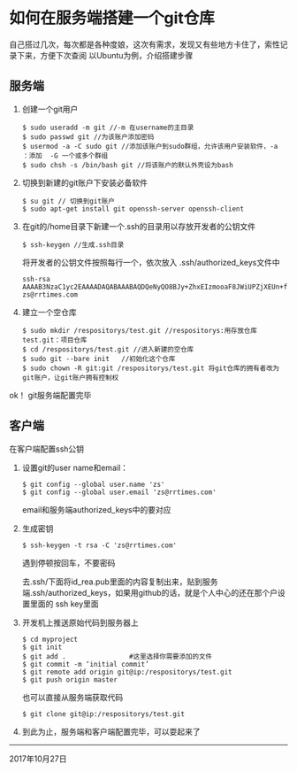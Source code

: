 # 如何在服务端搭建一个git仓库

自己搭过几次，每次都是各种度娘，这次有需求，发现又有些地方卡住了，索性记录下来，方便下次查阅
以Ubuntu为例，介绍搭建步骤

## 服务端
1. 创建一个git用户

    ```
    $ sudo useradd -m git //-m 在username的主目录
    $ sudo passwd git //为该账户添加密码
    $ usermod -a -C sudo git //添加该账户到sudo群组，允许该用户安装软件，-a ：添加  -G 一个或多个群组
    $ sudo chsh -s /bin/bash git //将该账户的默认外壳设为bash
    ```

2. 切换到新建的git账户下安装必备软件

    ```
    $ su git // 切换到git账户
    $ sudo apt-get install git openssh-server openssh-client
    ```

3. 在git的/home目录下新建一个.ssh的目录用以存放开发者的公钥文件

    ```
    $ ssh-keygen //生成.ssh目录
    ```

    将开发者的公钥文件按照每行一个，依次放入 .ssh/authorized_keys文件中

    ```
    ssh-rsa AAAAB3NzaC1yc2EAAAADAQABAAABAQDQeNyQO8BJy+ZhxEIzmooaF8JWiUPZjXEUn+fJYy+ePWPpWZRufRCfXWVMc6O0kox6O2DtzgnZO+YGjKc/zznDg6Ec8OcT7d8YUSmVse0ZsgrClYaW2N6xcXeQyUJAfVx4sG3Uv43gksXE+qXjfcpIgqcgF824n/UB1d9BsRsiaR+DFFISyVqHn2SK6qx/dndbSNLHTmCoF+ElMWaLPqOleckJ+BO7st8QnlA6cHrtaJRxVFCqYzTqRozvUedoSVaPHzcChF6bt86qncbqsbZBonoWyTo4fQW2PoxfCjFp0LD5bUnY9Ekmm7FJGZmNdNaL3WypkxgGewE8N59E2DS9 zs@rrtimes.com
    ```
4. 建立一个空仓库
    ```
    $ sudo mkdir /respositorys/test.git //respositorys:用存放仓库 test.git：项目仓库
    $ cd /respositorys/test.git //进入新建的空仓库
    $ sudo git --bare init   //初始化这个仓库
    $ sudo chown -R git:git /respositorys/test.git 将git仓库的拥有者改为git账户，让git账户拥有控制权
    ```

ok！ git服务端配置完毕


## 客户端
在客户端配置ssh公钥
1. 设置git的user name和email：

    ```
    $ git config --global user.name 'zs'
    $ git config --global user.email 'zs@rrtimes.com'
    ```
    email和服务端authorized_keys中的要对应

2. 生成密钥
    ```
    $ ssh-keygen -t rsa -C 'zs@rrtimes.com'
    ```
    遇到停顿按回车，不要密码

    去.ssh/下面将id_rea.pub里面的内容复制出来，贴到服务端.ssh/authorized_keys，如果用github的话，就是个人中心的还在那个户设置里面的 ssh key里面

3. 开发机上推送原始代码到服务器上

    ```
    $ cd myproject
    $ git init
    $ git add .                #这里选择你需要添加的文件
    $ git commit -m ‘initial commit’
    $ git remote add origin git@ip:/respositorys/test.git
    $ git push origin master
    ```
    也可以直接从服务端获取代码

    ```
    $ git clone git@ip:/respositorys/test.git
    ```

4. 到此为止，服务端和客户端配置完毕，可以耍起来了
*  *  *
2017年10月27日
